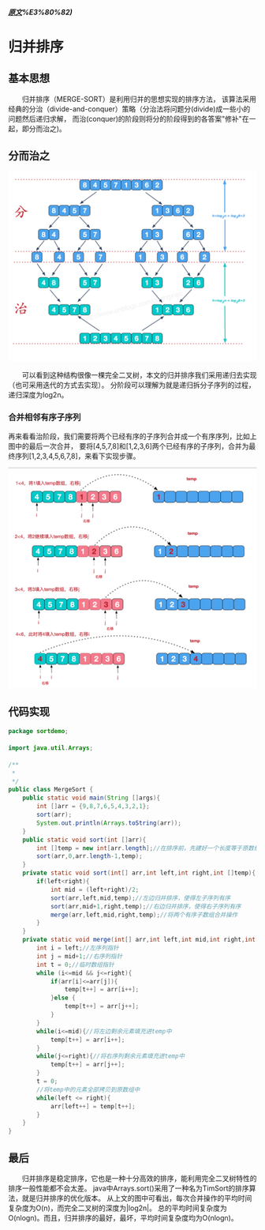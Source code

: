 
##### [原文](https://www.cnblogs.com/chengxiao/p/6194356.html#:~:text=%E5%BD%92%E5%B9%B6%E6%8E%92%E5%BA%8F%EF%BC%88MERGE%2DSORT%EF%BC%89,%E5%9C%A8%E4%B8%80%E8%B5%B7%EF%BC%8C%E5%8D%B3%E5%88%86%E8%80%8C%E6%B2%BB%E4%B9%8B)%E3%80%82)

# 归并排序

## 基本思想
　　归并排序（MERGE-SORT）是利用归并的思想实现的排序方法，
该算法采用经典的分治（divide-and-conquer）策略（分治法将问题分(divide)成一些小的问题然后递归求解，
而治(conquer)的阶段则将分的阶段得到的各答案"修补"在一起，即分而治之)。

## 分而治之

![](../../images/basic/merge_sort.png)

　　可以看到这种结构很像一棵完全二叉树，本文的归并排序我们采用递归去实现（也可采用迭代的方式去实现）。
分阶段可以理解为就是递归拆分子序列的过程，递归深度为log2n。

### 合并相邻有序子序列
 再来看看治阶段，我们需要将两个已经有序的子序列合并成一个有序序列，比如上图中的最后一次合并，
要将[4,5,7,8]和[1,2,3,6]两个已经有序的子序列，合并为最终序列[1,2,3,4,5,6,7,8]，来看下实现步骤。

![](../../images/basic/merge_sort_conquer.png)

## 代码实现
```java
package sortdemo;

import java.util.Arrays;

/**
 *
 */
public class MergeSort {
    public static void main(String []args){
        int []arr = {9,8,7,6,5,4,3,2,1};
        sort(arr);
        System.out.println(Arrays.toString(arr));
    }
    public static void sort(int []arr){
        int []temp = new int[arr.length];//在排序前，先建好一个长度等于原数组长度的临时数组，避免递归中频繁开辟空间
        sort(arr,0,arr.length-1,temp);
    }
    private static void sort(int[] arr,int left,int right,int []temp){
        if(left<right){
            int mid = (left+right)/2;
            sort(arr,left,mid,temp);//左边归并排序，使得左子序列有序
            sort(arr,mid+1,right,temp);//右边归并排序，使得右子序列有序
            merge(arr,left,mid,right,temp);//将两个有序子数组合并操作
        }
    }
    private static void merge(int[] arr,int left,int mid,int right,int[] temp){
        int i = left;//左序列指针
        int j = mid+1;//右序列指针
        int t = 0;//临时数组指针
        while (i<=mid && j<=right){
            if(arr[i]<=arr[j]){
                temp[t++] = arr[i++];
            }else {
                temp[t++] = arr[j++];
            }
        }
        while(i<=mid){//将左边剩余元素填充进temp中
            temp[t++] = arr[i++];
        }
        while(j<=right){//将右序列剩余元素填充进temp中
            temp[t++] = arr[j++];
        }
        t = 0;
        //将temp中的元素全部拷贝到原数组中
        while(left <= right){
            arr[left++] = temp[t++];
        }
    }
}
```

## 最后
　　归并排序是稳定排序，它也是一种十分高效的排序，能利用完全二叉树特性的排序一般性能都不会太差。
java中Arrays.sort()采用了一种名为TimSort的排序算法，就是归并排序的优化版本。
从上文的图中可看出，每次合并操作的平均时间复杂度为O(n)，而完全二叉树的深度为|log2n|。
总的平均时间复杂度为O(nlogn)。而且，归并排序的最好，最坏，平均时间复杂度均为O(nlogn)。